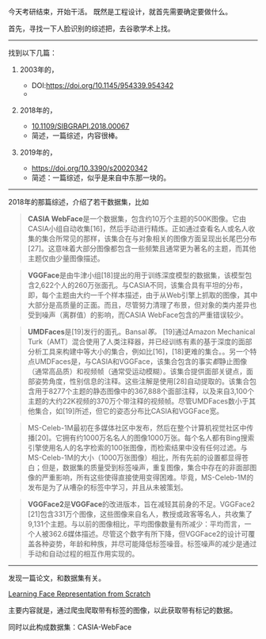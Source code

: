 今天考研结束，开始干活。
既然是工程设计，就首先需要确定要做什么。

首先，寻找一下人脸识别的综述把，去谷歌学术上找。

---

找到以下几篇：

1. 2003年的，
   -  DOI:https://doi.org/10.1145/954339.954342
   - 

2. 2018年的，
   - [10.1109/SIBGRAPI.2018.00067](https://doi.org/10.1109/SIBGRAPI.2018.00067)
   - 简述，一篇综述，内容很棒。
3. 2019年的，
   - https://doi.org/10.3390/s20020342
   - 简述：一篇综述，似乎是来自中东那一块的。

---

2018年的那篇综述，介绍了若干数据集，比如

> **CASIA WebFace**是一个数据集，包含约10万个主题的500K图像。它由CASIA小组自动收集[16]，然后手动进行精炼。正如通过查看名人或名人收集的集合所常见的那样，该集合在与对象相关的图像方面呈现出长尾巴分布[27]。这意味着大部分图像都包含一些频繁且通常更为著名的主题，而其他主题仅由少量图像描述。

> **VGGFace**是由牛津小组[18]提出的用于训练深度模型的数据集，该模型包含2,622个人的260万张面孔。与CASIA不同，该集合具有平坦的分布，即，每个主题由大约一千个样本描述，由于从Web引擎上抓取的图像，其中大部分是高质量的正面。而且，尽管努力清理了布景，但对象的类内差异也受到噪声（离群值）的影响，而CASIA WebFace包含的严重错误较少。

> **UMDFaces**是[19]发行的面孔。Bansal*等。* [19]通过Amazon Mechanical Turk（AMT）混合使用了人类注释器，并已经训练有素的基于深度的面部分析工具来构建中等大小的集合，例如比[16]，[18]更难的集合。。另一个特点UMDFaces是，与CASIA和VGGFace，该集合包含的事实*都*静止图像（通常高品质）和视频帧（通常受运动模糊）。该集合提供面部关键点，面部姿势角度，性别信息的注释。这些注解是使用[28]自动提取的。该集合包含用于8277个主题的静态图像中的367,888个面部注释，以及来自3,100个主题的大约22K视频的370万个带注释的视频帧。尽管UMDFaces数小于其他集合，如[19]所述，但它的姿态分布比CASIA和VGGFace宽。

> MS-Celeb-1M最初在多媒体社区中发布，然后在整个计算机视觉社区中传播[20]。它拥有约1000万名名人的图像1000万张。每个名人都有Bing搜索引擎使用名人的名字检索的100张图像，而检索结果中没有任何过滤。与MS-Celeb-1M的大小（1000万张图像）相比，所有先前的设置都显得苍白；但是，数据集的质量受到标签噪声，重复图像，集合中存在的非面部图像的严重影响，所有这些使得直接使用变得困难。毕竟，MS-Celeb-1M的发布是为了从嘈杂的标签中学习，并且从未被策划。

> **VGGFace2**是**VGGFace**的改进版本，旨在减轻其前身的不足。VGGFace2 [21]包含331万个图像，这些图像来自名人，教授或政客等名人，共收集了9,131个主题。与以前的图像相比，平均图像数量有所减少：平均而言，一个人被362.6媒体描述。尽管这个数字有所下降，但VGGFace2的设计可覆盖各种姿势，年龄和种族，并尽可能降低标签噪音。标签噪声的减少是通过手动和自动过程的相互作用实现的。

---

发现一篇论文，和数据集有关。

[Learning Face Representation from Scratch](http://www.cornell.edu/)

主要内容就是，通过爬虫爬取带有标签的图像，以此获取带有标记的数据。

同时以此构成数据集：CASIA-WebFace

